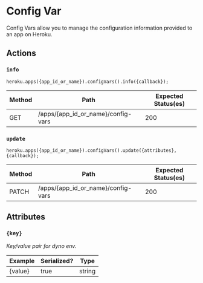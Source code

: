 # Config Var

Config Vars allow you to manage the configuration information provided to an app on Heroku.

## Actions

### `info`

`heroku.apps({app_id_or_name}).configVars().info({callback});`

Method | Path | Expected Status(es)
--- | --- | ---
GET | /apps/{app_id_or_name}/config-vars | 200

### `update`

`heroku.apps({app_id_or_name}).configVars().update({attributes}, {callback});`

Method | Path | Expected Status(es)
--- | --- | ---
PATCH | /apps/{app_id_or_name}/config-vars | 200


## Attributes

### `{key}`

*Key/value pair for dyno env.*

Example | Serialized? | Type
--- | --- | ---
{value} | true | string

